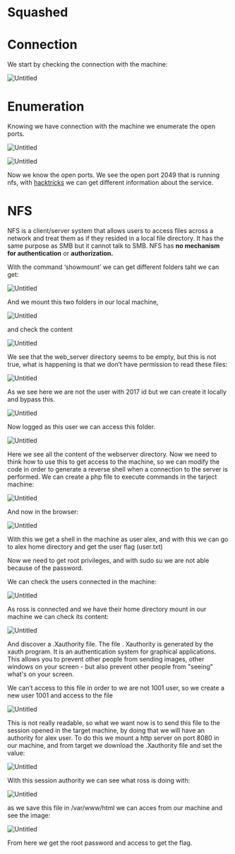# Squashed

# Connection

We start by checking the connection with the machine:

![Untitled](Squashed_img/Untitled.png)

# Enumeration

Knowing we have connection with the machine we enumerate the open ports.

![Untitled](Squashed_img/Untitled%201.png)

![Untitled](Squashed_img/Untitled%202.png)

Now we know the open ports. We see the open port 2049 that is running nfs, with [hacktricks](https://book.hacktricks.xyz/network-services-pentesting/nfs-service-pentesting) we can get different information about the service.

# NFS

NFS is a client/server system that allows users to access files across a network and treat them as if they resided in a local file directory. It has the same purpose as SMB but it cannot talk to SMB. NFS has **no mechanism for authentication** or **authorization.** 

With the command ‘showmount’ we can get different folders taht we can get:

![Untitled](Squashed_img/Untitled%203.png)

And we mount this two folders in our local machine,

![Untitled](Squashed_img/Untitled%204.png)

and check the content

![Untitled](Squashed_img/Untitled%205.png)

We see that the web_server directory seems to be empty, but this is not true, what is happening is that we don’t have permission to read these files:

![Untitled](Squashed_img/Untitled%206.png)

As we see here we are not the user with 2017 id but we can create it locally and bypass this.

![Untitled](Squashed_img/Untitled%207.png)

Now logged as this user we can access this folder.

![Untitled](Squashed_img/Untitled%208.png)

Here we see all the content of the webserver directory. Now we need to think how to use this to get access to the machine, so we can modify the code in order to generate a reverse shell when a connection to the server is performed. We can create a php file to execute commands in the tarject machine:

![Untitled](Squashed_img/Untitled%209.png)

And now in the browser:

![Untitled](Squashed_img/Untitled%2010.png)

With this we get a shell in the machine as user alex, and with this we can go to alex home directory and get the user flag (user.txt)

Now we need to get root privileges, and with sudo su we are not able because of the password.

We can check the users connected in the machine:

![Untitled](Squashed_img/Untitled%2011.png)

As ross is connected and we have their home directory mount in our machine we can check its content:

![Untitled](Squashed_img/Untitled%2012.png)

And discover a .Xauthority file. The file . Xauthority is generated by the xauth program. It is an authentication system for graphical applications. This allows you to prevent other people from sending images, other windows on your screen - but also prevent other people from "seeing" what's on your screen.

We can’t access to this file in order to we are not 1001 user, so we create a new user 1001 and access to the file 

![Untitled](Squashed_img/Untitled%2013.png)

This is not really readable, so what we want now is to send this file to the session opened in the target machine, by doing that we will have an authority for alex user. To do this we mount a http server on port 8080 in our machine, and from target we download the .Xauthority file and set the value: 

![Untitled](Squashed_img/Untitled%2014.png)

With this session authority we can see what ross is doing with:

![Untitled](Squashed_img/Untitled%2015.png)

as we save this file in /var/www/html we can acces from our machine and see the image:

![Untitled](Squashed_img/Untitled%2016.png)

From here we get the root password and access to get the flag.